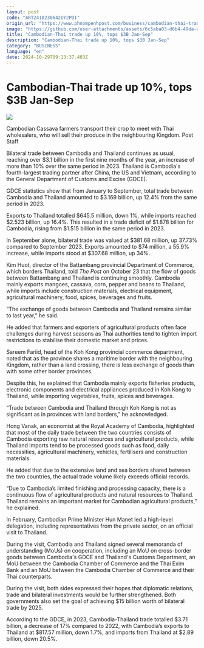 ```yaml
---
layout: post
code: "ART2410230642UY2PDI"
origin_url: "https://www.phnompenhpost.com/business/cambodian-thai-trade-up-10-tops-3b-jan-sep"
image: "https://github.com/user-attachments/assets/6c5aba03-d6b4-49da-a349-49f3e1a19cf0"
title: "Cambodian-Thai trade up 10%, tops $3B Jan-Sep"
description: "​​Cambodian-Thai trade up 10%, tops $3B Jan-Sep​"
category: "BUSINESS"
language: "en"
date: 2024-10-29T09:13:37.403Z
---
```


# Cambodian-Thai trade up 10%, tops $3B Jan-Sep

![](https://github.com/user-attachments/assets/8cac3aad-78cc-4f70-8f44-62b49e7c7338)

Cambodian Cassava farmers transport their crop to meet with Thai wholesalers, who will sell their produce in the neighbouring Kingdom. Post Staff

Bilateral trade between Cambodia and Thailand continues as usual, reaching over $3.1 billion in the first nine months of the year, an increase of more than 10% over the same period in 2023. Thailand is Cambodia's fourth-largest trading partner after China, the US and Vietnam, according to the General Department of Customs and Excise (GDCE).

GDCE statistics show that from January to September, total trade between Cambodia and Thailand amounted to $3.169 billion, up 12.4% from the same period in 2023.

Exports to Thailand totalled $645.5 million, down 1%, while imports reached $2.523 billion, up 16.4%. This resulted in a trade deficit of $1.878 billion for Cambodia, rising from $1.515 billion in the same period in 2023.

In September alone, bilateral trade was valued at $381.68 million, up 37.73% compared to September 2023. Exports amounted to $74 million, a 55.9% increase, while imports stood at $307.68 million, up 34%.

Kim Huot, director of the Battambang provincial Department of Commerce, which borders Thailand, told _The Post_ on October 23 that the flow of goods between Battambang and Thailand is continuing smoothly. Cambodia mainly exports mangoes, cassava, corn, pepper and beans to Thailand, while imports include construction materials, electrical equipment, agricultural machinery, food, spices, beverages and fruits.

“The exchange of goods between Cambodia and Thailand remains similar to last year,” he said.

He added that farmers and exporters of agricultural products often face challenges during harvest seasons as Thai authorities tend to tighten import restrictions to stabilise their domestic market and prices.

Sareem Fariid, head of the Koh Kong provincial commerce department, noted that as the province shares a maritime border with the neighbouring Kingdom, rather than a land crossing, there is less exchange of goods than with some other border provinces. 

Despite this, he explained that Cambodia mainly exports fisheries products, electronic components and electrical appliances produced in Koh Kong to Thailand, while importing vegetables, fruits, spices and beverages.

“Trade between Cambodia and Thailand through Koh Kong is not as significant as in provinces with land borders,” he acknowledged.

Hong Vanak, an economist at the Royal Academy of Cambodia, highlighted that most of the daily trade between the two countries consists of Cambodia exporting raw natural resources and agricultural products, while Thailand imports tend to be processed goods such as food, daily necessities, agricultural machinery, vehicles, fertilisers and construction materials.

He added that due to the extensive land and sea borders shared between the two countries, the actual trade volume likely exceeds official records.

“Due to Cambodia’s limited finishing and processing capacity, there is a continuous flow of agricultural products and natural resources to Thailand. Thailand remains an important market for Cambodian agricultural products,” he explained.

In February, Cambodian Prime Minister Hun Manet led a high-level delegation, including representatives from the private sector, on an official visit to Thailand. 

During the visit, Cambodia and Thailand signed several memoranda of understanding (MoUs) on cooperation, including an MoU on cross-border goods between Cambodia's GDCE and Thailand's Customs Department, an MoU between the Cambodia Chamber of Commerce and the Thai Exim Bank and an MoU between the Cambodia Chamber of Commerce and their Thai counterparts.

During the visit, both sides expressed their hopes that diplomatic relations, trade and bilateral investments would be further strengthened. Both governments also set the goal of achieving $15 billion worth of bilateral trade by 2025.

According to the GDCE, in 2023, Cambodia-Thailand trade totalled $3.71 billion, a decrease of 17% compared to 2022, with Cambodia’s exports to Thailand at $817.57 million, down 1.7%, and imports from Thailand at $2.89 billion, down 20.5%.